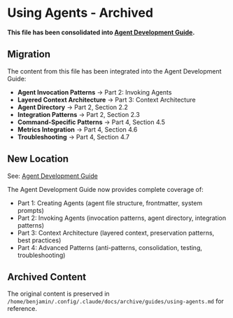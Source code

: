 # Using Agents - Archived

**This file has been consolidated into [Agent Development Guide](agent-development-guide.md).**

## Migration

The content from this file has been integrated into the Agent Development Guide:

- **Agent Invocation Patterns** → Part 2: Invoking Agents
- **Layered Context Architecture** → Part 3: Context Architecture
- **Agent Directory** → Part 2, Section 2.2
- **Integration Patterns** → Part 2, Section 2.3
- **Command-Specific Patterns** → Part 4, Section 4.5
- **Metrics Integration** → Part 4, Section 4.6
- **Troubleshooting** → Part 4, Section 4.7

## New Location

See: [Agent Development Guide](agent-development-guide.md)

The Agent Development Guide now provides complete coverage of:
- Part 1: Creating Agents (agent file structure, frontmatter, system prompts)
- Part 2: Invoking Agents (invocation patterns, agent directory, integration patterns)
- Part 3: Context Architecture (layered context, preservation patterns, best practices)
- Part 4: Advanced Patterns (anti-patterns, consolidation, testing, troubleshooting)

## Archived Content

The original content is preserved in `/home/benjamin/.config/.claude/docs/archive/guides/using-agents.md` for reference.
